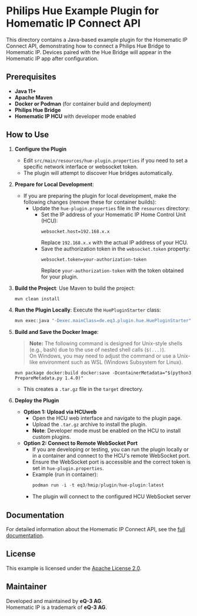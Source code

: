 # Philips Hue Example Plugin for Homematic IP Connect API

This directory contains a Java-based example plugin for the Homematic IP Connect API, demonstrating how to connect a Philips Hue Bridge to Homematic IP. Devices paired with the Hue Bridge will appear in the Homematic IP app after configuration.


## Prerequisites

- **Java 11+**
- **Apache Maven**
- **Docker or Podman** (for container build and deployment)
- **Philips Hue Bridge**
- **Homematic IP HCU** with developer mode enabled

## How to Use

1. **Configure the Plugin**
   - Edit `src/main/resources/hue-plugin.properties` if you need to set a specific network interface or websocket token.
   - The plugin will attempt to discover Hue bridges automatically.

2. **Prepare for Local Development**:
   - If you are preparing the plugin for local development, make the following changes (remove these for container builds):
     - Update the `hue-plugin.properties` file in the `resources` directory:
       - Set the IP address of your Homematic IP Home Control Unit (HCU):
         ```properties
         websocket.host=192.168.x.x
         ```
         Replace `192.168.x.x` with the actual IP address of your HCU.
       - Save the authorization token in the `websocket.token` property:
         ```properties
         websocket.token=your-authorization-token
         ```
         Replace `your-authorization-token` with the token obtained for your plugin.

3. **Build the Project**:
   Use Maven to build the project:
   ```powershell
   mvn clean install
   ```

4. **Run the Plugin Locally**:
   Execute the `HuePluginStarter` class:
   ```powershell
   mvn exec:java "-Dexec.mainClass=de.eq3.plugin.hue.HuePluginStarter"
   ```

5. **Build and Save the Docker Image**:
   
   > **Note:** The following command is designed for Unix-style shells (e.g., bash) due to the use of nested shell calls (`$(...)`).  
   > On Windows, you may need to adjust the command or use a Unix-like environment such as WSL (Windows Subsystem for Linux).

   ```
   mvn package docker:build docker:save -DcontainerMetadata="$(python3 PrepareMetadata.py 1.4.0)"
   ```
   - This creates a `.tar.gz` file in the `target` directory.

6. **Deploy the Plugin**
   - **Option 1: Upload via HCUweb**
     - Open the HCU web interface and navigate to the plugin page.
     - Upload the `.tar.gz` archive to install the plugin.
     - **Note**: Developer mode must be enabled on the HCU to install custom plugins.
   - **Option 2: Connect to Remote WebSocket Port**
     - If you are developing or testing, you can run the plugin locally or in a container and connect to the HCU's remote WebSocket port.
     - Ensure the WebSocket port is accessible and the correct token is set in `hue-plugin.properties`.
     - Example (run in container):
       ```powershell
       podman run -i -t eq3/hmip/plugin/hue-plugin:latest
       ```
     - The plugin will connect to the configured HCU WebSocket server

## Documentation

For detailed information about the Homematic IP Connect API, see the [full documentation](https://github.com/homematicip/connect-api).

## License

This example is licensed under the [Apache License 2.0](https://www.apache.org/licenses/LICENSE-2.0.txt).

## Maintainer

Developed and maintained by **eQ-3 AG**.\
Homematic IP is a trademark of **eQ-3 AG**.
